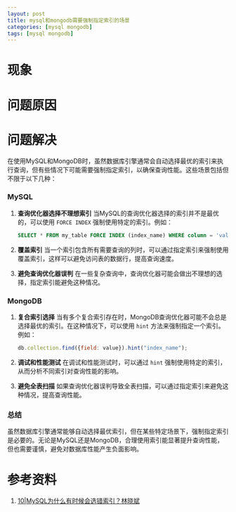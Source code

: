 ```yaml
---
layout: post 
title: mysql和mongodb需要强制指定索引的场景
categories: [mysql mongodb]
tags: [mysql mongodb]
---
```


# 现象

# 问题原因

# 问题解决

在使用MySQL和MongoDB时，虽然数据库引擎通常会自动选择最优的索引来执行查询，但有些情况下可能需要强制指定索引，以确保查询性能。这些场景包括但不限于以下几种：

### MySQL

1. **查询优化器选择不理想索引**
   当MySQL的查询优化器选择的索引并不是最优的，可以使用 `FORCE INDEX` 强制使用特定的索引。例如：
   ```sql
   SELECT * FROM my_table FORCE INDEX (index_name) WHERE column = 'value';
   ```

2. **覆盖索引**
   当一个索引包含所有需要查询的列时，可以通过指定索引来强制使用覆盖索引，这样可以避免访问表的数据行，提高查询速度。

3. **避免查询优化器误判**
   在一些复杂查询中，查询优化器可能会做出不理想的选择，指定索引能避免这种情况。

### MongoDB

1. **复合索引选择**
   当有多个复合索引存在时，MongoDB查询优化器可能不会总是选择最优的索引。在这种情况下，可以使用 `hint` 方法来强制指定一个索引。例如：
   ```javascript
   db.collection.find({field: value}).hint("index_name");
   ```

2. **调试和性能测试**
   在调试和性能测试时，可以通过 `hint` 强制使用特定的索引，从而分析不同索引对查询性能的影响。

3. **避免全表扫描**
   如果查询优化器误判导致全表扫描，可以通过指定索引来避免这种情况，提高查询性能。

### 总结

虽然数据库引擎通常能够自动选择最优索引，但在某些特定场景下，强制指定索引是必要的。无论是MySQL还是MongoDB，合理使用索引能显著提升查询性能，但也需要谨慎，避免对数据库性能产生负面影响。

# 参考资料

1. [10|MySQL为什么有时候会选错索引？林晓斌](https://time.geekbang.org/column/article/71173)